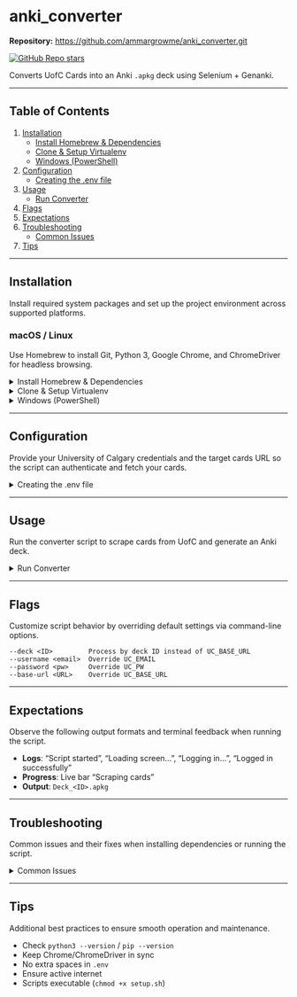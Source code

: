 # anki_converter

**Repository:** https://github.com/ammargrowme/anki_converter.git

[![GitHub Repo stars](https://img.shields.io/github/stars/ammargrowme/anki_converter)](https://github.com/ammargrowme/anki_converter)

Converts UofC Cards into an Anki `.apkg` deck using Selenium + Genanki.

---

## Table of Contents

1. [Installation](#installation)
   - [Install Homebrew & Dependencies](#install-homebrew--dependencies)
   - [Clone & Setup Virtualenv](#clone--setup-virtualenv)
   - [Windows (PowerShell)](#windows-powershell)
2. [Configuration](#configuration)
   - [Creating the .env file](#creating-the-env-file)
3. [Usage](#usage)
   - [Run Converter](#run-converter)
4. [Flags](#flags)
5. [Expectations](#expectations)
6. [Troubleshooting](#troubleshooting)
   - [Common Issues](#common-issues)
7. [Tips](#tips)

---

## Installation

Install required system packages and set up the project environment across supported platforms.

### macOS / Linux

Use Homebrew to install Git, Python 3, Google Chrome, and ChromeDriver for headless browsing.

<details>
<summary>Install Homebrew & Dependencies</summary>
Use Homebrew to bootstrap essential tools and browser dependencies.

```bash
/bin/bash -c "$(curl -fsSL https://raw.githubusercontent.com/Homebrew/install/HEAD/install.sh)"
brew install git python3
brew install --cask google-chrome chromedriver
```

</details>

<details>
<summary>Clone & Setup Virtualenv</summary>
Clone the repository and set up a Python virtual environment with dependencies.

```bash
git clone https://github.com/ammargrowme/anki_converter.git && cd anki_converter
chmod +x setup.sh
./setup.sh
```

</details>

<details>
<summary>Windows (PowerShell)</summary>
Install required tools and set up the virtual environment using PowerShell commands.

```powershell
# Git
# Python 3 (Add to PATH)
# Chrome & ChromeDriver (add to PATH)
git clone https://github.com/ammargrowme/anki_converter.git ; cd anki_converter
python -m venv .venv
.\\.venv\\Scripts\\Activate.ps1
pip install --upgrade pip
pip install -r requirements.txt
```

</details>

---

## Configuration

Provide your University of Calgary credentials and the target cards URL so the script can authenticate and fetch your cards.

<details>
<summary>Creating the .env file</summary>
Define environment variables for secure authentication without exposing credentials in code.

1. Open your terminal or command prompt.
2. Change directory to the cloned repo folder:
   ```bash
   cd anki_converter
   ```
3. Create a new file named `.env`:
   - On macOS/Linux:
     ```bash
     touch .env
     ```
   - On Windows:
     ```powershell
     New-Item .env -ItemType File
     ```
4. Open `.env` in your preferred text editor and paste the following, replacing placeholders:

```ini
UC_EMAIL=you@ucalgary.ca
UC_PW=your_password
UC_BASE_URL=https://cards.ucalgary.ca/details/<DETAILS_ID>
```

5. Save and close the file.

</details>

---

## Usage

Run the converter script to scrape cards from UofC and generate an Anki deck.

<details>
<summary>Run Converter</summary>
Execute the script with default or custom options to export your cards.

```bash
# Default:
python export_ucalgary_anki.py

# Override URL:
python export_ucalgary_anki.py --base-url https://cards.ucalgary.ca/details/12345

# Override Deck ID:
python export_ucalgary_anki.py --deck <ID>
```

</details>

---

## Flags

Customize script behavior by overriding default settings via command-line options.

```text
--deck <ID>         Process by deck ID instead of UC_BASE_URL
--username <email>  Override UC_EMAIL
--password <pw>     Override UC_PW
--base-url <URL>    Override UC_BASE_URL
```

---

## Expectations

Observe the following output formats and terminal feedback when running the script.

- **Logs**: “Script started”, “Loading screen…”, “Logging in…”, “Logged in successfully”
- **Progress**: Live bar “Scraping cards”
- **Output**: `Deck_<ID>.apkg`

---

## Troubleshooting

Common issues and their fixes when installing dependencies or running the script.

<details>
<summary>Common Issues</summary>

- Module not found → `pip install -r requirements.txt`
- ChromeDriver mismatch → download matching version
- Hidden browser → comment out `--headless`
- Verify PATH → `which chromedriver` / `where chromedriver`
- Internet & permissions
</details>

---

## Tips

Additional best practices to ensure smooth operation and maintenance.

- Check `python3 --version` / `pip --version`
- Keep Chrome/ChromeDriver in sync
- No extra spaces in `.env`
- Ensure active internet
- Scripts executable (`chmod +x setup.sh`)
